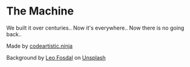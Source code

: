 The Machine
===========
We built it over centuries.. Now it's everywhere.. Now there is no going back..

Made by [codeartistic.ninja](http://the.codeartistic.ninja/)

Background by [Leo Fosdal](https://unsplash.com/photos/TgWWeaTAXCM?utm_source=unsplash&utm_medium=referral&utm_content=creditCopyText) on [Unsplash](https://unsplash.com/?utm_source=unsplash&utm_medium=referral&utm_content=creditCopyText)
